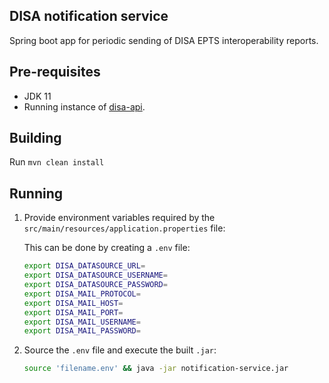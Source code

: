 ## DISA notification service

Spring boot app for periodic sending of DISA EPTS interoperability reports.

## Pre-requisites
- JDK 11
- Running instance of [disa-api](https://github.com/FriendsInGlobalHealth/disa-api).

## Building
Run `mvn clean install`

## Running
1.  Provide environment variables required by the `src/main/resources/application.properties` file:

    This can be done by creating a `.env` file:

    ```bash
    export DISA_DATASOURCE_URL=
    export DISA_DATASOURCE_USERNAME=
    export DISA_DATASOURCE_PASSWORD=
    export DISA_MAIL_PROTOCOL=
    export DISA_MAIL_HOST=
    export DISA_MAIL_PORT=
    export DISA_MAIL_USERNAME=
    export DISA_MAIL_PASSWORD=
    ```

2.  Source the `.env` file and execute the built `.jar`:

    ```bash
    source 'filename.env' && java -jar notification-service.jar
    ```
